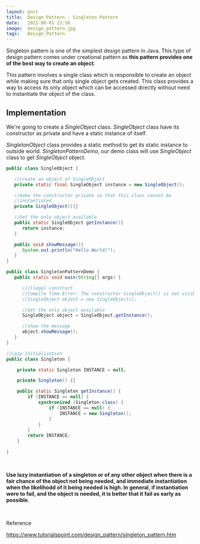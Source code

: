 ```yaml
---
layout: post 
title:  Design Pattern - Singleton Pattern
date:   2021-06-01 22:56
image:  design_pattern.jpg
tags:   Design_Pattern
---
```


Singleton pattern is one of the simplest design pattern in Java. This type of design pattern comes under creational pattern as **this pattern provides one of the best way to create an object**.

This pattern involves a single class which is responsible to create an object while making sure that only single object gets created. This class provides a way to access its only object which can be accessed directly without need to instantiate the object of the class.

## Implementation

We're going to create a *SingleObject* class. *SingleObject* class have its constructor as private and have a static instance of itself.

*SingletonObject* class provides a static method to get its static instance to outside world. *SingletonPatternDemo*, our demo class will use *SingleObject* class to get *SingleObject* object.

```java
public class SingleObject {

   //create an object of SingleObject
   private static final SingleObject instance = new SingleObject();

   //make the constructor private so that this class cannot be
   //instantiated
   private SingleObject(){}

   //Get the only object available
   public static SingleObject getInstance(){
      return instance;
   }

   public void showMessage(){
      System.out.println("Hello World!");
   }
}

public class SingletonPatternDemo {
   public static void main(String[] args) {

      //illegal construct
      //Compile Time Error: The constructor SingleObject() is not visible
      //SingleObject object = new SingleObject();

      //Get the only object available
      SingleObject object = SingleObject.getInstance();

      //show the message
      object.showMessage();
   }
}

//Lazy Initialization
public class Singleton {

    private static Singleton INSTANCE = null;

    private Singleton() {}

    public static Singleton getInstance() {
        if (INSTANCE == null) {
            synchronized (Singleton.class) {
                if (INSTANCE == null) {
                    INSTANCE = new Singleton();
                }
            }
        }
        return INSTANCE;
    }

}
```

<!-- Line breaks -->
<br />

**Use lazy instantiation of a singleton or of any other object when there is a fair chance of the object not being needed, and immediate instantiation when the likelihodd of it being needed is high. In general, if instantiation were to fail, and the object is needed, it is better that it fail as early as possible**.



<!-- Line breaks -->
<br />

Reference

<https://www.tutorialspoint.com/design_pattern/singleton_pattern.htm>